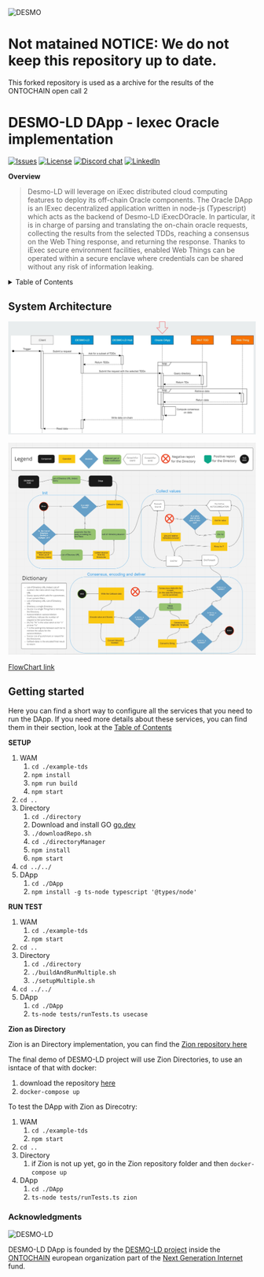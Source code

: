 <img src="https://github.com/vaimee/desmo/blob/main/imgs/desmo-logo.png" width="40%" alt='DESMO'/>

# Not matained NOTICE: We do not keep this repository up to date.
This forked repository is used as a archive for the results of the ONTOCHAIN open call 2

# DESMO-LD DApp - Iexec Oracle implementation

<a href="https://github.com/vaimee/desmo-dapp/issues" target="_blank"><img src="https://img.shields.io/github/issues/vaimee/desmo-dapp.svg?style=flat-square" alt="Issues" /></a>
<a href="https://github.com/vaimee/desmo-dapp/blob/main/LICENSE" target="_blank"><img src="https://img.shields.io/github/license/vaimee/desmo-dapp.svg?style=flat-square" alt="License" /></a>
<a href="https://discord.gg/B7WZswnH" target="_blank"><img src="https://img.shields.io/badge/Discord-7289DA?style=flat-square&logo=discord&logoColor=white&label=desmo" alt="Discord chat" /></a>
<a href="https://www.linkedin.com/company/vaimee/" target="_blank"><img src="https://img.shields.io/badge/-LinkedIn-black.svg?style=flat-square&logo=linkedin&color=blue" alt="LinkedIn" /></a>

**Overview** 

> Desmo-LD will leverage on iExec distributed cloud computing features to deploy its
off-chain Oracle components. The Oracle DApp is an IExec decentralized application
written in node-js (Typescript) which acts as the backend of Desmo-LD iExecDOracle. In
particular, it is in charge of parsing and translating the on-chain oracle requests,
collecting the results from the selected TDDs, reaching a consensus on the Web
Thing response, and returning the response. Thanks to iExec secure environment
facilities, enabled Web Things can be operated within a secure enclave where
credentials can be shared without any risk of information leaking.

<!-- TABLE OF CONTENTS -->

<details>
  <summary>Table of Contents</summary>
  <ol>
    <li>
      <a href="#system-architecture">System Architecture</a>
    </li>
    <li>
      <a href="#getting-started">Getting Started</a>
    </li>
    <li><a href="#acknowledgments">Acknowledgments</a></li>
    <li><a href="example-tds/README.md">WAM for TDs example management</a></li>
    <li><a href="directory/README.md">Linksmart Directory for Directories example</a></li>
    <li><a href="DApp/README.md">DApp</a></li>
    <ul>
    <li><a href="DApp/docs/algorithm.md">Consensus algorithm for TDs result</a></li>
    <li><a href="DApp/docs/encoding.md">Econding result</a></li>
    <li><a href="docs/uml.md">UML</a></li>
    </ul>
  </ol>
</details>


## System Architecture

![Architecture](docs/imgs/schema.jpg)

![FlowChart](docs/imgs/FlowChart.jpg)

[FlowChart link](https://miro.com/app/board/uXjVODIdhHI=/?invite_link_id=916009864260)


## Getting started
Here you can find a short way to configure all the services that you need to run the DApp.
If you need more details about these services, you can find them in their section, look at the [Table of Contents](#Table-of-Contents) 

**SETUP**

1. WAM
    1. `cd ./example-tds`
    2. `npm install`
    3. `npm run build`
    4. `npm start`
2. `cd ..`
3. Directory
    1. `cd ./directory` 
    2. Download and install GO [go.dev](https://go.dev/dl/)
    3. `./downloadRepo.sh`
    5. `cd ./directoryManager` 
    6. `npm install` 
    7. `npm start` 
4. `cd ../../`
5. DApp
    1. `cd ./DApp` 
    2. `npm install -g ts-node typescript '@types/node'`

**RUN TEST**

1. WAM
    1. `cd ./example-tds`
    4. `npm start`
2. `cd ..`
3. Directory
    1. `cd ./directory`
    4. `./buildAndRunMultiple.sh`
    7. `./setupMultiple.sh` 
4. `cd ../../`
5. DApp
    1. `cd ./DApp` 
    2. `ts-node tests/runTests.ts usecase`

**Zion as Directory**

Zion is an Directory implementation, you can find the [Zion repository here](https://github.com/vaimee/zion)

The final demo of DESMO-LD project will use Zion Directories, to use an isntace of that with docker:
1. download the repository [here](https://github.com/vaimee/zion)
2. `docker-compose up`

To test the DApp with Zion as Direcotry: 
1. WAM
    1. `cd ./example-tds`
    4. `npm start`
2. `cd ..`
3. Directory
    1. if Zion is not up yet, go in the Zion repository folder and then `docker-compose up`
5. DApp
    1. `cd ./DApp`
    2. `ts-node tests/runTests.ts zion`


### Acknowledgments
![DESMO-LD](https://github.com/vaimee/desmo/blob/8a741e1542162dd4517a90a2ab37f42a58a8fd7f/imgs/desmo-logo.png)

DESMO-LD DApp is founded by the [DESMO-LD project](https://ontochain.ngi.eu/content/desmo-ld) inside the [ONTOCHAIN](https://ontochain.ngi.eu/) european organization part of the [Next Generation Internet](https://www.ngi.eu/) fund.
